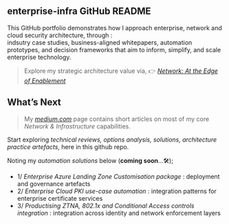 ## enterprise-infra GitHub README 
This GitHub portfolio demonstrates how I approach enterprise, network and cloud security architecture, through : <br> indsutry case studies, business-aligned whitepapers, automation prototypes, and decision frameworks that aim to inform, simplify, and scale enterprise technology.

> Explore my strategic architecture value via, 👉 [*Network: At the Edge of Enablement*](https://github.com/marclandy/enterprise-infra/blob/marclandy-integration/architecture%20practice/consulting/network_edge_of_enablement.md)

## What’s Next
> My [*medium.com*](https://medium.com/@marclandy.me/lists) page contains short articles on most of my core *Network & Infrastructure* capabilities.

Start exploring *technical reviews, options analysis, solutions, architecture practice artefacts*, here in this github repo. 

Noting my *automation solutions* below (**coming soon**...🛠️);
- 1/ *Enterprise Azure Landing Zone Customisation package* : deployment and governance artefacts
- 2/ *Enterprise Cloud PKI use-case automation* : integration patterns for enterprise certificate services
- 3/ *Productising ZTNA, 802.1x and Conditional Access controls integration* : integration across identity and network enforcement layers
